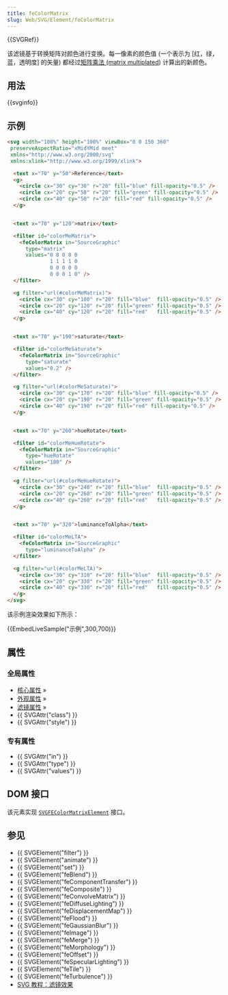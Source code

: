 ```yaml
---
title: feColorMatrix
slug: Web/SVG/Element/feColorMatrix
---
```


{{SVGRef}}

该滤镜基于转换矩阵对颜色进行变换。每一像素的颜色值 (一个表示为 \[红，绿，蓝，透明度] 的矢量) 都经过[矩阵乘法 (matrix multiplated](http://en.wikipedia.org/wiki/Matrix_multiplication)) 计算出的新颜色。

## 用法

{{svginfo}}

## 示例

```html
<svg width="100%" height="100%" viewBox="0 0 150 360"
 preserveAspectRatio="xMidYMid meet"
 xmlns="http://www.w3.org/2000/svg"
 xmlns:xlink="http://www.w3.org/1999/xlink">

  <text x="70" y="50">Reference</text>
  <g>
    <circle cx="30" cy="30" r="20" fill="blue" fill-opacity="0.5" />
    <circle cx="20" cy="50" r="20" fill="green" fill-opacity="0.5" />
    <circle cx="40" cy="50" r="20" fill="red" fill-opacity="0.5" />
  </g>


  <text x="70" y="120">matrix</text>

  <filter id="colorMeMatrix">
    <feColorMatrix in="SourceGraphic"
      type="matrix"
      values="0 0 0 0 0
              1 1 1 1 0
              0 0 0 0 0
              0 0 0 1 0" />
  </filter>

  <g filter="url(#colorMeMatrix)">
    <circle cx="30" cy="100" r="20" fill="blue"  fill-opacity="0.5" />
    <circle cx="20" cy="120" r="20" fill="green" fill-opacity="0.5" />
    <circle cx="40" cy="120" r="20" fill="red"   fill-opacity="0.5" />
  </g>


  <text x="70" y="190">saturate</text>

  <filter id="colorMeSaturate">
    <feColorMatrix in="SourceGraphic"
      type="saturate"
      values="0.2" />
  </filter>

  <g filter="url(#colorMeSaturate)">
    <circle cx="30" cy="170" r="20" fill="blue" fill-opacity="0.5" />
    <circle cx="20" cy="190" r="20" fill="green" fill-opacity="0.5" />
    <circle cx="40" cy="190" r="20" fill="red" fill-opacity="0.5" />
  </g>


  <text x="70" y="260">hueRotate</text>

  <filter id="colorMeHueRotate">
    <feColorMatrix in="SourceGraphic"
      type="hueRotate"
      values="180" />
  </filter>

  <g filter="url(#colorMeHueRotate)">
    <circle cx="30" cy="240" r="20" fill="blue"  fill-opacity="0.5" />
    <circle cx="20" cy="260" r="20" fill="green" fill-opacity="0.5" />
    <circle cx="40" cy="260" r="20" fill="red"   fill-opacity="0.5" />
  </g>


  <text x="70" y="320">luminanceToAlpha</text>

  <filter id="colorMeLTA">
    <feColorMatrix in="SourceGraphic"
      type="luminanceToAlpha" />
  </filter>

  <g filter="url(#colorMeLTA)">
    <circle cx="30" cy="310" r="20" fill="blue"  fill-opacity="0.5" />
    <circle cx="20" cy="330" r="20" fill="green" fill-opacity="0.5" />
    <circle cx="40" cy="330" r="20" fill="red"   fill-opacity="0.5" />
  </g>
</svg>
```

该示例渲染效果如下所示：

{{EmbedLiveSample("示例",300,700)}}

## 属性

### 全局属性

- [核心属性](/zh-CN/SVG/Attribute#Core) »
- [外观属性](/zh-CN/SVG/Attribute#Presentation) »
- [滤镜属性](/zh-CN/SVG/Attribute#Filter) »
- {{ SVGAttr("class") }}
- {{ SVGAttr("style") }}

### 专有属性

- {{ SVGAttr("in") }}
- {{ SVGAttr("type") }}
- {{ SVGAttr("values") }}

## DOM 接口

该元素实现 [`SVGFEColorMatrixElement`](/zh-CN/DOM/SVGFEColorMatrixElement) 接口。

## 参见

- {{ SVGElement("filter") }}
- {{ SVGElement("animate") }}
- {{ SVGElement("set") }}
- {{ SVGElement("feBlend") }}
- {{ SVGElement("feComponentTransfer") }}
- {{ SVGElement("feComposite") }}
- {{ SVGElement("feConvolveMatrix") }}
- {{ SVGElement("feDiffuseLighting") }}
- {{ SVGElement("feDisplacementMap") }}
- {{ SVGElement("feFlood") }}
- {{ SVGElement("feGaussianBlur") }}
- {{ SVGElement("feImage") }}
- {{ SVGElement("feMerge") }}
- {{ SVGElement("feMorphology") }}
- {{ SVGElement("feOffset") }}
- {{ SVGElement("feSpecularLighting") }}
- {{ SVGElement("feTile") }}
- {{ SVGElement("feTurbulence") }}
- [SVG 教程：滤镜效果](/zh-CN/SVG/Tutorial/Filter_effects)
